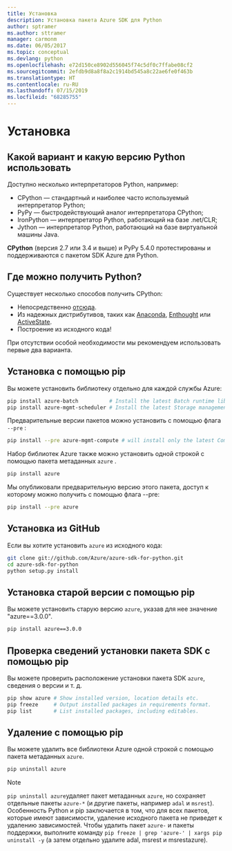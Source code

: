 ```yaml
---
title: Установка
description: Установка пакета Azure SDK для Python
author: sptramer
ms.author: sttramer
manager: carmonm
ms.date: 06/05/2017
ms.topic: conceptual
ms.devlang: python
ms.openlocfilehash: e72d150ce8902d556045f74c5df0c7ffabe08cf2
ms.sourcegitcommit: 2efdb9d8a8f8a2c1914bd545a8c22ae6fe0f463b
ms.translationtype: HT
ms.contentlocale: ru-RU
ms.lasthandoff: 07/15/2019
ms.locfileid: "68285755"
---
```

# <a name="installation"></a>Установка

## <a name="which-python-and-which-version-to-use"></a>Какой вариант и какую версию Python использовать

Доступно несколько интерпретаторов Python, например:

* CPython — стандартный и наиболее часто используемый интерпретатор Python;
* PyPy — быстродействующий аналог интерпретатора CPython;
* IronPython — интерпретатор Python, работающий на базе .net/CLR;
* Jython — интерпретатор Python, работающий на базе виртуальной машины Java.

**CPython** (версия 2.7 или 3.4 и выше) и PyPy 5.4.0 протестированы и поддерживаются с пакетом SDK Azure для Python.

## <a name="where-to-get-python"></a>Где можно получить Python?

Существует несколько способов получить CPython:

* Непосредственно [отсюда](https://www.python.org/).
* Из надежных дистрибутивов, таких как [Anaconda](https://www.anaconda.com/), [Enthought](https://www.enthought.com/) или [ActiveState](https://www.activestate.com/).
* Построение из исходного кода!

При отсутствии особой необходимости мы рекомендуем использовать первые два варианта.

## <a name="installation-with-pip"></a>Установка с помощью pip

Вы можете установить библиотеку отдельно для каждой службы Azure:

```bash
pip install azure-batch          # Install the latest Batch runtime library
pip install azure-mgmt-scheduler # Install the latest Storage management library
```

Предварительные версии пакетов можно установить с помощью флага `--pre` :

```bash
pip install --pre azure-mgmt-compute # will install only the latest Compute Management library
```

Набор библиотек Azure также можно установить одной строкой с помощью пакета метаданных `azure` .

```bash
pip install azure
```

Мы опубликовали предварительную версию этого пакета, доступ к которому можно получить с помощью флага --pre:

```bash
pip install --pre azure
```

## <a name="install-from-github"></a>Установка из GitHub

Если вы хотите установить `azure` из исходного кода:

```bash
git clone git://github.com/Azure/azure-sdk-for-python.git
cd azure-sdk-for-python
python setup.py install
```

## <a name="install-an-older-version-with-pip"></a>Установка старой версии с помощью pip
Вы можете установить старую версию `azure`, указав для нее значение "azure==3.0.0".
```bash
pip install azure==3.0.0 
```
## <a name="check-sdk-installation-details-with-pip"></a>Проверка сведений установки пакета SDK с помощью pip
Вы можете проверить расположение установки пакета SDK `azure`, сведения о версии и т. д.
```bash
pip show azure # Show installed version, location details etc.
pip freeze     # Output installed packages in requirements format.
pip list       # List installed packages, including editables.
```
## <a name="to-uninstall-with-pip"></a>Удаление с помощью pip
Вы можете удалить все библиотеки Azure одной строкой с помощью пакета метаданных `azure`.
```bash
pip uninstall azure 
```
> [!NOTE]
> `pip uninstall azure`удаляет пакет метаданных `azure`, но сохраняет отдельные пакеты `azure-*` (и другие пакеты, например `adal` и `msrest`). Особенность Python и pip заключается в том, что для всех пакетов, которые имеют зависимости, удаление исходного пакета не приведет к удалению зависимостей. Чтобы удалить пакет `azure-` и пакеты поддержки, выполните команду `pip freeze | grep 'azure-' | xargs pip uninstall -y` (а затем отдельно удалите adal, msrest и msrestazure).

